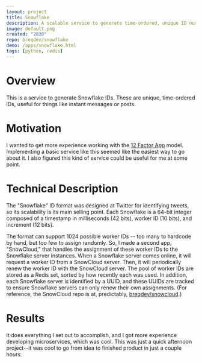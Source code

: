 ```yaml
---
layout: project
title: Snowflake
description: A scalable service to generate time-ordered, unique ID numbers.
image: default.png
created: "2020"
repo: breqdev/snowflake
demo: /apps/snowflake.html
tags: [python, redis]
---
```


# Overview

This is a service to generate Snowflake IDs. These are unique, time-ordered IDs, useful for things like instant messages or posts.

# Motivation

I wanted to get more experience working with the [12 Factor App](https://12factor.net/) model. Implementing a basic service like this seemed like the easiest way to go about it. I also figured this kind of service could be useful for me at some point.

# Technical Description

The "Snowflake" ID format was designed at Twitter for identifying tweets, so its scalability is its main selling point. Each Snowflake is a 64-bit integer composed of a timestamp in milliseconds (42 bits), worker ID (10 bits), and increment (12 bits).

The format can support 1024 possible worker IDs -- too many to hardcode by hand, but too few to assign randomly. So, I made a second app, "SnowCloud," that handles the assignment of these worker IDs to the Snowflake server instances. When a Snowflake server comes online, it will request a worker ID from a SnowCloud server. Then, it will periodically renew the worker ID with the SnowCloud server. The pool of worker IDs are stored as a Redis set, sorted by how recently each was used. In addition, each Snowflake server is identified by a UUID, and these UUIDs are tracked to ensure Snowflake servers can only renew their own assignments. (For reference, the SnowCloud repo is at, predictably, [breqdev/snowcloud](https://github.com/breqdev/snowcloud).)

# Results

It does everything I set out to accomplish, and I got more experience developing microservices, which was cool. This was just a quick afternoon project--it was cool to go from idea to finished product in just a couple hours.
